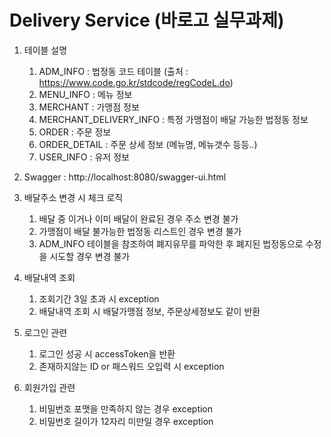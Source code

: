 # Delivery Service (바로고 실무과제)

1. 테이블 설명
   1. ADM_INFO : 법정동 코드 테이블 (출처 : https://www.code.go.kr/stdcode/regCodeL.do)
   2. MENU_INFO : 메뉴 정보
   3. MERCHANT : 가맹점 정보
   4. MERCHANT_DELIVERY_INFO : 특정 가맹점이 배달 가능한 법정동 정보
   5. ORDER : 주문 정보
   6. ORDER_DETAIL : 주문 상세 정보 (메뉴명, 메뉴갯수 등등..)
   7. USER_INFO : 유저 정보

2. Swagger : http://localhost:8080/swagger-ui.html

3. 배달주소 변경 시 체크 로직
   1. 배달 중 이거나 이미 배달이 완료된 경우 주소 변경 불가
   2. 가맹점이 배달 불가능한 법정동 리스트인 경우 변경 불가 
   3. ADM_INFO 테이블을 참조하여 폐지유무를 파악한 후 폐지된 법정동으로 수정을 시도할 경우 변경 불가

4. 배달내역 조회
   1. 조회기간 3일 초과 시 exception
   2. 배달내역 조회 시 배달가맹점 정보, 주문상세정보도 같이 반환

5. 로그인 관련
   1. 로그인 성공 시 accessToken을 반환
   2. 존재하지않는 ID or 패스워드 오입력 시 exception

6. 회원가입 관련
   1. 비밀번호 포맷을 만족하지 않는 경우 exception
   2. 비밀번호 길이가 12자리 미만일 경우 exception
